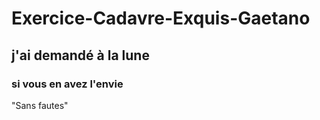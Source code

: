 # Exercice-Cadavre-Exquis-Gaetano

## j'ai demandé à la lune

### si vous en avez l'envie

"Sans fautes"